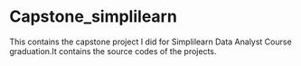# Capstone_simplilearn
This contains the capstone project I did for Simplilearn Data Analyst Course graduation.It contains the source codes  of the projects. 
